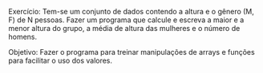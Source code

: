 Exercício: Tem-se um conjunto de dados contendo a altura e o gênero (M, F) de N pessoas. Fazer um programa que calcule e escreva a maior e a menor altura do grupo, a média de altura das mulheres e o número de homens.

Objetivo: Fazer o programa para treinar manipulações de arrays e funções para facilitar o uso dos valores. 
